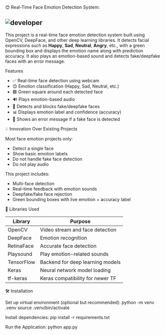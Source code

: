 😊 Real-Time Face Emotion Detection System:

![developer](https://img.shields.io/badge/Developed%20By%20%3A-Sumit%20Kumar-red)
---

This project is a real-time face emotion detection system built using OpenCV, DeepFace, and other deep learning libraries. It detects facial expressions such as **Happy**, **Sad**, **Neutral**, **Angry**, etc., with a green bounding box and displays the emotion name along with prediction accuracy. It also plays an emotion-based sound and detects fake/deepfake faces with an error message.

Features
- ✅ Real-time face detection using webcam
- 😊 Emotion classification (Happy, Sad, Neutral, etc.)
- 🟩 Green square around each detected face
- 🔊 Plays emotion-based audio
- 🧠 Detects and blocks fake/deepfake faces
- 📊 Displays emotion label and confidence (accuracy)
- 🚫 Shows an error message if a fake face is detected

💡 Innovation Over Existing Projects

Most face emotion projects only:
- Detect a single face
- Show basic emotion labels
- Do not handle fake face detection
- Do not play audio

This project includes:
- Multi-face detection
- Real-time feedback with emotion sounds
- Deepfake/fake face rejection
- Green bounding boxes with live emotion + accuracy label

🧠 Libraries Used

| Library     | Purpose                             |
|-------------|-------------------------------------|
| OpenCV      | Video stream and face detection     |
| DeepFace    | Emotion recognition                 |
| RetinaFace  | Accurate face detection             |
| Playsound   | Play emotion-related sounds         |
| TensorFlow  | Backend for deep learning models    |
| Keras       | Neural network model loading        |
| tf-keras    | Keras compatibility for newer TF    |

🛠️ Installation

Set up virtual environment (optional but recommended):
python -m venv .venv
source .venv/bin/activate

Install dependencies:
pip install -r requirements.txt

Run the Application:
 python app.py
